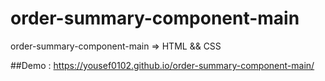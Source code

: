 # order-summary-component-main
order-summary-component-main => HTML &amp;&amp; CSS


##Demo : https://yousef0102.github.io/order-summary-component-main/
